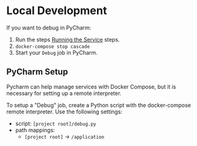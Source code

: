 # Local Development

If you want to debug in PyCharm:

1. Run the steps [Running the Service](./README.md#Running_the_service) steps.
2. `docker-compose stop cascade`
3. Start your `Debug` job in PyCharm.

## PyCharm Setup

Pycharm can help manage services with Docker Compose, but it is necessary for setting up a remote interpreter.

To setup a "Debug" job, create a Python script with the docker-compose remote interpreter. Use the following settings:
  - script: `[project root]/debug.py`
  - path mappings:
    - `[project root]` -> `/application`
